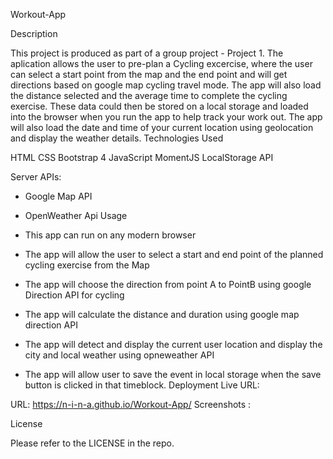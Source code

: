 Workout-App

Description

This project is produced as part of a group project - Project 1.
The aplication allows the user to pre-plan a Cycling excercise, where the user can 
select a start point from the map and the end point and will get directions 
based on google map cycling travel mode. The app will also load the distance 
selected and the average time to complete the cycling exercise.
These data could then be stored on a local storage and loaded into the browser
when you run the app to help track your work out.
The app will also load the date and time of your current location using geolocation 
and display the weather details.
Technologies Used

HTML
CSS
Bootstrap 4
JavaScript
MomentJS
LocalStorage API

Server APIs:

- Google Map API
- OpenWeather Api
Usage

- This app can run on any modern browser
- The app will allow the user to select a start and end point of the planned cycling exercise from the Map
- The app will choose the direction from point A to PointB using google Direction API for cycling
- The app will calculate the distance and duration using google map direction API
- The app will detect and display the current user location and display the city and local weather using opneweather API
- The app will allow user to save the event in local storage when the save button is clicked in that timeblock.
Deployment Live URL:

URL: https://n-i-n-a.github.io/Workout-App/
Screenshots :



License

Please refer to the LICENSE in the repo.
